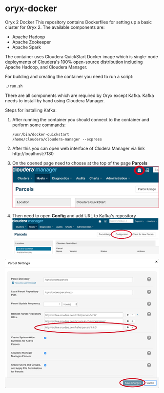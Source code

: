 # oryx-docker
Oryx 2 Docker
This repository contains Dockerfiles for setting up a basic cluster for Oryx 2. The available components are:

* Apache Hadoop 
* Apache Zookeeper  
* Apache Spark 

The container uses Cloudera QuickStart Docker image which is single-node deployments of Cloudera's 
100% open-source distribution including Apache Hadoop, and Cloudera Manager. 

For building and creating the container you need to run a script:
```bash
./run.sh
```

There are all components which are required by Oryx except Kafka. Kafka needs to install by hand using Cloudera Manager. 

Steps for installing Kafka:
1. After running the container you should connect to the container and perform some commands:

    ```
    /usr/bin/docker-quickstart
    /home/cloudera/cloudera-manager --express
    ```

2. After this you can open web interface of Clodera Manager via link http://localhost:7180
3. On the opened page need to choose at the top of the page **Parcels**
![img](https://github.com/Ilyushin/oryx-docker/blob/master/images/parcels-button.png)
4. Then need to open **Config** and add URL to Kafka's repository
![img](https://github.com/Ilyushin/oryx-docker/blob/master/images/parcels_config.png)

![img](https://github.com/Ilyushin/oryx-docker/blob/master/images/parcels_config_rep.png)



